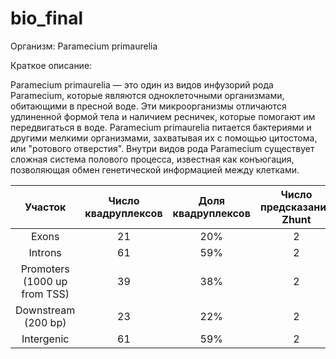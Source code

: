 # bio_final

Организм: Paramecium primaurelia

Краткое описание:

Paramecium primaurelia — это один из видов инфузорий рода Paramecium, которые являются одноклеточными организмами, обитающими в пресной воде. Эти микроорганизмы отличаются удлиненной формой тела и наличием ресничек, которые помогают им передвигаться в воде. Paramecium primaurelia питается бактериями и другими мелкими организмами, захватывая их с помощью цитостома, или "ротового отверстия". Внутри видов рода Paramecium существует сложная система полового процесса, известная как конъюгация, позволяющая обмен генетической информацией между клетками.

|            Участок           | Число квадруплексов | Доля квадруплексов | Число предсказаний Zhunt | Доля предсказаний Zhunt | Число предсказаний ZDNABERT | Доля предсказаний ZDNABERT |
|:----------------------------:|:-------------------:|:------------------:|:------------------------:|:-----------------------:|:---------------------------:|:--------------------------:|
|             Exons            | 21                  | 20%                | 2                        | 50%                     | 221                         | 45%                        |
|            Introns           | 61                  | 59%                | 2                        | 50%                     | 391                         | 79%                        |
| Promoters (1000 up from TSS) | 39                  | 38%                | 2                        | 50%                     | 363                         | 74%                        |
|      Downstream (200 bp)     | 23                  | 22%                | 2                        | 50%                     | 264                         | 54%                        |
|          Intergenic          | 61                  | 59%                | 2                        | 50%                     | 391                         | 79%                        |